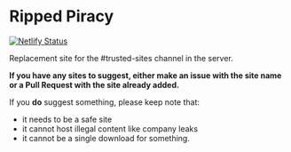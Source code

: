 # Ripped Piracy

[![Netlify Status](https://api.netlify.com/api/v1/badges/ebbbe02a-ed81-48ef-9e9c-d1331f881d3c/deploy-status)](https://app.netlify.com/sites/inspiring-ardinghelli-925bff/deploys)

Replacement site for the #trusted-sites channel
in the server.

**If you have any sites to suggest, either make an issue with the site name or a Pull Request with the site already added.**

If you **do** suggest something, please keep note that:
- it needs to be a safe site
- it cannot host illegal content like company leaks
- it cannot be a single download for something.
